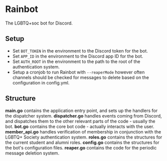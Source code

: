# Rainbot
The LGBTQ+soc bot for Discord.

## Setup
* Set `BOT_TOKEN` in the environment to the Discord token for the bot.
* Set `APP_ID` in the environment to the Discord app ID for the bot.
* Set `AUTH_ROOT` in the environment to the path to the root of the authentication system.
* Setup a cronjob to run Rainbot with `--reaperMode` however often channels should be checked for messages to delete based on the configuration in config.yml.

## Structure
**main.go** contains the application entry point, and sets up the handlers for the dispatcher system.
**dispatcher.go** handles events coming from Discord, and dispatches them to the other relevant parts of the code - usually the bot.
**bot.go** contains the core bot code - actually interacts with the user.
**member_api.go** handles verification of membership in conjunction with the LGBTQ+ Society authentication system.
**roles.go** contains the structures for the current student and alumni roles.
**config.go** contains the structures for the bot's configuration files.
**reaper.go** contains the code for the periodic message deletion system.